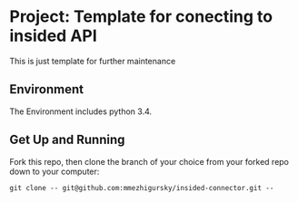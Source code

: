 # Project: Template for conecting to insided API

This is just template for further maintenance


## Environment
The Environment includes python 3.4.

## Get Up and Running

Fork this repo, then clone the branch of your choice from your forked repo down to your computer:

```
git clone -- git@github.com:mmezhigursky/insided-connector.git --
```
